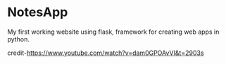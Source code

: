 # NotesApp
My first working website using flask,
framework for creating web apps in python.

credit-https://www.youtube.com/watch?v=dam0GPOAvVI&t=2903s

